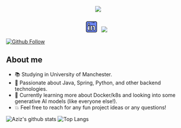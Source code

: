 <h1 align="center">
  <a href="https://git.io/typing-svg">
    <img src="https://readme-typing-svg.herokuapp.com/?lines=Hello,+There!+👋;This+is+Aziz+Serin....;Nice+to+meet+you!&center=true&size=30">
  </a>
</h1>

<div align='center'>
  <p align='center'>
    <a href="https://www.linkedin.com/in/aziz-serin-bb667a205"><img height="30" src="https://raw.githubusercontent.com/8bithemant/8bithemant/master/linkedin.png?raw=true"></a>&nbsp;&nbsp;
    <a href="mailto:azizserin313@gmail.com"><img height="30" src="https://th.bing.com/th/id/OIP.9sT4UWsRfFiy6vPydv3_-QHaHO?pid=ImgDet&rs=1"></a>&nbsp;&nbsp;
  </p>
</div>

[![Github Follow](https://img.shields.io/github/followers/aziz-serin?label=Follow%20Me&style=social)](https://github.com/aziz-serin)

## About me

* 📚 Studying in University of Manchester.
* 🚀 Passionate about Java, Spring, Python, and other backend technologies.
* 🐳 Currently learning more about Docker/k8s and looking into some generative AI models (like everyone else!).
* 💥 Feel free to reach for any fun project ideas or any questions!

![Aziz's github stats](https://github-readme-stats.vercel.app/api?username=aziz-serin&show_icons=true&hide_border=true&theme=dark)
![Top Langs](https://github-readme-stats.vercel.app/api/top-langs/?username=aziz-serin&layout=compact&theme=dark&hide_border=true)

